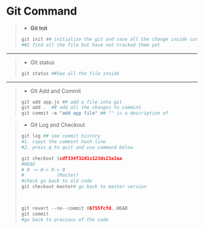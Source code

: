 # Git Command

> * **Git Init**
>
> ~~~python
> git init ## initialize the git and save all the change inside current repo
> ##I find all the file but have not tracked them yet
> ~~~

---

> * GIt status
>
> ~~~python
> git status ##See all the file inside
> ~~~

---

> * Git Add and Commit
>
> ~~~python
> git add app.js ## add a file into git
> git add .  ## add all the changes to commint
> git commit -m "add app file" ## "" is a description of 
> ~~~

> * Git Log and Checkout
>
> ~~~python
> git log ## see commit history
> #1. copyt the commint hash line
> #2. press q to quit and use command below
> 
> git checkout 5cdf334f32d1s123ds23a3aa
> #HEAD
> # 0 -> 0-> 0-> 0
> #            (Master)
> #check go back to old code
> git checkout master# go back to master version
> 
> 
> 
> git revert --no--commit 06755fcfd..HEAD
> git commit
> #go back to previous of the code
> ~~~
>
>

